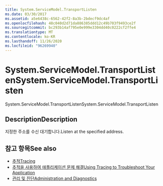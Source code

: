 ```yaml
---
title: System.ServiceModel.TransportListen
ms.date: 03/30/2017
ms.assetid: a5e6438c-6562-42f2-8a3b-2bdecf9dc4af
ms.openlocfilehash: 48c040d2d71da886385ddd12c49b703f9493ce2f
ms.sourcegitcommit: bc293b14af795e0e999e3304dd40c0222cf2ffe4
ms.translationtype: MT
ms.contentlocale: ko-KR
ms.lasthandoff: 11/26/2020
ms.locfileid: "96269940"
---
```

# <a name="systemservicemodeltransportlisten"></a><span data-ttu-id="a9942-102">System.ServiceModel.TransportListen</span><span class="sxs-lookup"><span data-stu-id="a9942-102">System.ServiceModel.TransportListen</span></span>

<span data-ttu-id="a9942-103">System.ServiceModel.TransportListen</span><span class="sxs-lookup"><span data-stu-id="a9942-103">System.ServiceModel.TransportListen</span></span>  
  
## <a name="description"></a><span data-ttu-id="a9942-104">Description</span><span class="sxs-lookup"><span data-stu-id="a9942-104">Description</span></span>  

 <span data-ttu-id="a9942-105">지정한 주소를 수신 대기합니다.</span><span class="sxs-lookup"><span data-stu-id="a9942-105">Listen at the specified address.</span></span>  
  
## <a name="see-also"></a><span data-ttu-id="a9942-106">참고 항목</span><span class="sxs-lookup"><span data-stu-id="a9942-106">See also</span></span>

- [<span data-ttu-id="a9942-107">추적</span><span class="sxs-lookup"><span data-stu-id="a9942-107">Tracing</span></span>](index.md)
- [<span data-ttu-id="a9942-108">추적을 사용하여 애플리케이션 문제 해결</span><span class="sxs-lookup"><span data-stu-id="a9942-108">Using Tracing to Troubleshoot Your Application</span></span>](using-tracing-to-troubleshoot-your-application.md)
- [<span data-ttu-id="a9942-109">관리 및 진단</span><span class="sxs-lookup"><span data-stu-id="a9942-109">Administration and Diagnostics</span></span>](../index.md)
